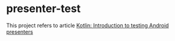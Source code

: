 # presenter-test
This project refers to article 
[Kotlin: Introduction to testing Android presenters](https://blog.babylonhealth.com/kotlin-introduction-to-testing-android-presenters-e038f1064e04)
